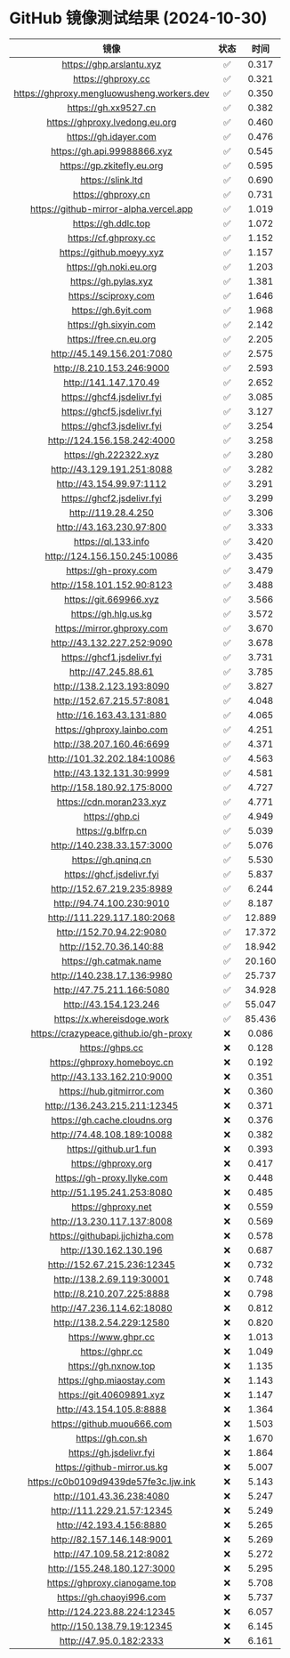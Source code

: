 # GitHub 镜像测试结果 (2024-10-30)

|  镜像  |  状态  |  时间  |
| :----: | :----: | :----: |
| https://ghp.arslantu.xyz | ✅ | 0.317 |
| https://ghproxy.cc | ✅ | 0.321 |
| https://ghproxy.mengluowusheng.workers.dev | ✅ | 0.350 |
| https://gh.xx9527.cn | ✅ | 0.382 |
| https://ghproxy.lvedong.eu.org | ✅ | 0.460 |
| https://gh.idayer.com | ✅ | 0.476 |
| https://gh.api.99988866.xyz | ✅ | 0.545 |
| https://gp.zkitefly.eu.org | ✅ | 0.595 |
| https://slink.ltd | ✅ | 0.690 |
| https://ghproxy.cn | ✅ | 0.731 |
| https://github-mirror-alpha.vercel.app | ✅ | 1.019 |
| https://gh.ddlc.top | ✅ | 1.072 |
| https://cf.ghproxy.cc | ✅ | 1.152 |
| https://github.moeyy.xyz | ✅ | 1.157 |
| https://gh.noki.eu.org | ✅ | 1.203 |
| https://gh.pylas.xyz | ✅ | 1.381 |
| https://sciproxy.com | ✅ | 1.646 |
| https://gh.6yit.com | ✅ | 1.968 |
| https://gh.sixyin.com | ✅ | 2.142 |
| https://free.cn.eu.org | ✅ | 2.205 |
| http://45.149.156.201:7080 | ✅ | 2.575 |
| http://8.210.153.246:9000 | ✅ | 2.593 |
| http://141.147.170.49 | ✅ | 2.652 |
| https://ghcf4.jsdelivr.fyi | ✅ | 3.085 |
| https://ghcf5.jsdelivr.fyi | ✅ | 3.127 |
| https://ghcf3.jsdelivr.fyi | ✅ | 3.254 |
| http://124.156.158.242:4000 | ✅ | 3.258 |
| https://gh.222322.xyz | ✅ | 3.280 |
| http://43.129.191.251:8088 | ✅ | 3.282 |
| http://43.154.99.97:1112 | ✅ | 3.291 |
| https://ghcf2.jsdelivr.fyi | ✅ | 3.299 |
| http://119.28.4.250 | ✅ | 3.306 |
| http://43.163.230.97:800 | ✅ | 3.333 |
| https://ql.133.info | ✅ | 3.420 |
| http://124.156.150.245:10086 | ✅ | 3.435 |
| https://gh-proxy.com | ✅ | 3.479 |
| http://158.101.152.90:8123 | ✅ | 3.488 |
| https://git.669966.xyz | ✅ | 3.566 |
| https://gh.hlg.us.kg | ✅ | 3.572 |
| https://mirror.ghproxy.com | ✅ | 3.670 |
| http://43.132.227.252:9090 | ✅ | 3.678 |
| https://ghcf1.jsdelivr.fyi | ✅ | 3.731 |
| http://47.245.88.61 | ✅ | 3.785 |
| http://138.2.123.193:8090 | ✅ | 3.827 |
| http://152.67.215.57:8081 | ✅ | 4.048 |
| http://16.163.43.131:880 | ✅ | 4.065 |
| https://ghproxy.lainbo.com | ✅ | 4.251 |
| http://38.207.160.46:6699 | ✅ | 4.371 |
| http://101.32.202.184:10086 | ✅ | 4.563 |
| http://43.132.131.30:9999 | ✅ | 4.581 |
| http://158.180.92.175:8000 | ✅ | 4.727 |
| https://cdn.moran233.xyz | ✅ | 4.771 |
| https://ghp.ci | ✅ | 4.949 |
| https://g.blfrp.cn | ✅ | 5.039 |
| http://140.238.33.157:3000 | ✅ | 5.076 |
| https://gh.qninq.cn | ✅ | 5.530 |
| https://ghcf.jsdelivr.fyi | ✅ | 5.837 |
| http://152.67.219.235:8989 | ✅ | 6.244 |
| http://94.74.100.230:9010 | ✅ | 8.187 |
| http://111.229.117.180:2068 | ✅ | 12.889 |
| http://152.70.94.22:9080 | ✅ | 17.372 |
| http://152.70.36.140:88 | ✅ | 18.942 |
| https://gh.catmak.name | ✅ | 20.160 |
| http://140.238.17.136:9980 | ✅ | 25.737 |
| http://47.75.211.166:5080 | ✅ | 34.928 |
| http://43.154.123.246 | ✅ | 55.047 |
| https://x.whereisdoge.work | ✅ | 85.436 |
| https://crazypeace.github.io/gh-proxy | ❌ | 0.086 |
| https://ghps.cc | ❌ | 0.128 |
| https://ghproxy.homeboyc.cn | ❌ | 0.192 |
| http://43.133.162.210:9000 | ❌ | 0.351 |
| https://hub.gitmirror.com | ❌ | 0.360 |
| http://136.243.215.211:12345 | ❌ | 0.371 |
| https://gh.cache.cloudns.org | ❌ | 0.376 |
| http://74.48.108.189:10088 | ❌ | 0.382 |
| https://github.ur1.fun | ❌ | 0.393 |
| https://ghproxy.org | ❌ | 0.417 |
| https://gh-proxy.llyke.com | ❌ | 0.448 |
| http://51.195.241.253:8080 | ❌ | 0.485 |
| https://ghproxy.net | ❌ | 0.559 |
| http://13.230.117.137:8008 | ❌ | 0.569 |
| https://githubapi.jjchizha.com | ❌ | 0.578 |
| http://130.162.130.196 | ❌ | 0.687 |
| http://152.67.215.236:12345 | ❌ | 0.732 |
| http://138.2.69.119:30001 | ❌ | 0.748 |
| http://8.210.207.225:8888 | ❌ | 0.798 |
| http://47.236.114.62:18080 | ❌ | 0.812 |
| http://138.2.54.229:12580 | ❌ | 0.820 |
| https://www.ghpr.cc | ❌ | 1.013 |
| https://ghpr.cc | ❌ | 1.049 |
| https://gh.nxnow.top | ❌ | 1.135 |
| https://ghp.miaostay.com | ❌ | 1.143 |
| https://git.40609891.xyz | ❌ | 1.147 |
| http://43.154.105.8:8888 | ❌ | 1.364 |
| https://github.muou666.com | ❌ | 1.503 |
| https://gh.con.sh | ❌ | 1.670 |
| https://gh.jsdelivr.fyi | ❌ | 1.864 |
| https://github-mirror.us.kg | ❌ | 5.007 |
| https://c0b0109d9439de57fe3c.ljw.ink | ❌ | 5.143 |
| http://101.43.36.238:4080 | ❌ | 5.247 |
| http://111.229.21.57:12345 | ❌ | 5.249 |
| http://42.193.4.156:8880 | ❌ | 5.265 |
| http://82.157.146.148:9001 | ❌ | 5.269 |
| http://47.109.58.212:8082 | ❌ | 5.272 |
| http://155.248.180.127:3000 | ❌ | 5.295 |
| https://ghproxy.cianogame.top | ❌ | 5.708 |
| https://gh.chaoyi996.com | ❌ | 5.737 |
| http://124.223.88.224:12345 | ❌ | 6.057 |
| http://150.138.79.19:12345 | ❌ | 6.145 |
| http://47.95.0.182:2333 | ❌ | 6.161 |
